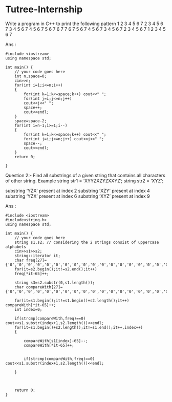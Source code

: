 # Tutree-Internship
Write a program in C++ to print the following pattern
 1 2 3 4 5 6 7
 2 3 4 5 6 7
  3 4 5 6 7
   4 5 6 7
    5 6 7
     6 7
      7
     6 7
    5 6 7
   4 5 6 7
  3 4 5 6 7
 2 3 4 5 6 7
1 2 3 4 5 6 7


Ans :
```
#include <iostream>
using namespace std;

int main() {
	// your code goes here
	int n,space=0;
	cin>>n;
	for(int i=1;i<=n;i++)
	{
	    for(int k=1;k<=space;k++) cout<<" ";
	    for(int j=i;j<=n;j++)
	    cout<<j<<" ";
	    space++;
	    cout<<endl;
	}
	space=space-2;
	for(int i=n-1;i>=1;i--)
	{
	    for(int k=1;k<=space;k++) cout<<" ";
	    for(int j=i;j<=n;j++) cout<<j<<" ";
	    space--;
	    cout<<endl;
	}
	return 0;
	
}
```

Question 2:-
Find all substrings of a given string that contains all characters of other string.
 Example
string str1 = ‘XYYZXZYZXXYZ’;
string str2 = ‘XYZ’;
 
substring ‘YZX’ present at index 2
substring ‘XZY’ present at index 4
substring ‘YZX’ present at index 6
substring ‘XYZ’ present at index 9

Ans :
```
#include <iostream>
#include<string.h>
using namespace std;

int main() {
	// your code goes here
    string s1,s2; // considering the 2 strings consist of uppercase alphabets 
    cin>>s1>>s2;
    string::iterator it;
    char freq[27]={'0','0','0','0','0','0','0','0','0','0','0','0','0','0','0','0','0','0','0','0','0','0','0','0','0','0'};
    for(it=s2.begin();it!=s2.end();it++)
    freq[*it-65]++;
    
    string s3=s2.substr(0,s1.length());
    char compareWith[27]={'0','0','0','0','0','0','0','0','0','0','0','0','0','0','0','0','0','0','0','0','0','0','0','0','0','0'};
    
    for(it=s1.begin();it!=s1.begin()+s2.length();it++) compareWith[*it-65]++;
    int index=0;
   
    if(strcmp(compareWith,freq)==0) cout<<s1.substr(index+1,s2.length())<<endl;
    for(it=s1.begin()+s2.length();it!=s1.end();it++,index++)
    {
        
        compareWith[s1[index]-65]--;
        compareWith[*it-65]++;
        
        
        if(strcmp(compareWith,freq)==0) cout<<s1.substr(index+1,s2.length())<<endl;
        
    }
    
    
    
	return 0;
}
```
